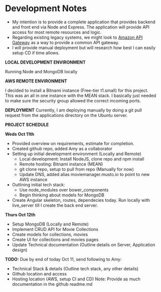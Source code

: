 # Development Notes

* My intention is to provide a complete application that provides backend and front end via Node and Express. The application will provide API access for most remote resources and logic.
* Regarding existing legacy systems, we might look to [Amazon API Gateway](https://aws.amazon.com/api-gateway/) as a way to provide a common API gateway.
* I will provide manual deployment but will research how best I can easily setup CD if time allows.

**LOCAL DEVELOPMENT ENVIRONMENT**

Running Node and MongoDB locally

**AWS REMOTE ENVIRONMENT**

I decided to install a Bitnami instance (Free-tier t1.small) for this project.
This was an all in one instance with the MEAN stack.
I basically just needed to make sure the security group allowed the correct incoming ports.

**DEPLOYMENT**
Currently, I am deploying manually by doing a git pull request from the applications directory on the Ubuntu server.

**PROJECT SCHEDULE**

**Weds Oct 11th**
* Provided overview on requirements, estimate for completion.
* Created github repo, added Amy as a collaborator
* Setting up initial development environment (Locally and Remote)
    * Local development: Install NodeJS, clone repo and npm install
    * Remote hosting: Bitnami instance (MEAN)
    * git clone repo, setup to pull from repo (Manually for now)
    * Update DNS, added alias moviemanager.musto.io to point to new AWS instance
* Outlining initial tech stack:
    * Use node_modules over bower_components
    * Begin thinking about models for MongoDB
* Create Angular skeleton, routes, dependecies today. Run locally with live_server till I create the back end server.

**Thurs Oct 12th**
* Setup MongoDB (Locally and Remote)
* Implement CRUD API for Movie Collections
* Create models for collections, movies
* Create UI for collections and movies pages
* Update Technical documentation (Outline details on Server, Application design)

**TODO:**
Due by end of today Oct 11, send following to Amy:
* Technical Stack & details (Outline tech stack, any other details)
* Github location and access
* Hosting location (AWS, setup CI and CD)
Note: Provide as much documentation in the github readme.md
